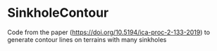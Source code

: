 # SinkholeContour
Code from the paper (https://doi.org/10.5194/ica-proc-2-133-2019) to generate contour lines on terrains with many sinkholes
